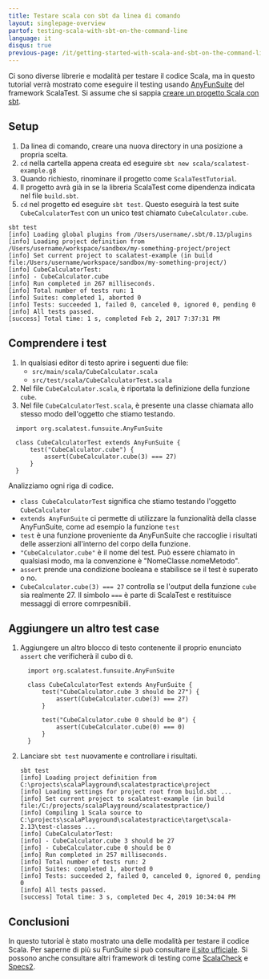 ```yaml
---
title: Testare scala con sbt da linea di comando 
layout: singlepage-overview
partof: testing-scala-with-sbt-on-the-command-line
language: it
disqus: true
previous-page: /it/getting-started-with-scala-and-sbt-on-the-command-line
---
```


Ci sono diverse librerie e modalità per testare il codice Scala, ma in questo tutorial verrà mostrato come eseguire il testing usando [AnyFunSuite](https://www.scalatest.org/scaladoc/3.2.2/org/scalatest/funsuite/AnyFunSuite.html) del framework ScalaTest.
Si assume che si sappia [creare un progetto Scala con sbt](getting-started-with-scala-and-sbt-on-the-command-line.html).

## Setup
1. Da linea di comando, creare una nuova directory in una posizione a propria scelta.
1. `cd` nella cartella appena creata ed eseguire `sbt new scala/scalatest-example.g8`
1. Quando richiesto, rinominare il progetto come `ScalaTestTutorial`.
1. Il progetto avrà già in se la libreria ScalaTest come dipendenza indicata nel file `build.sbt`.
1. `cd` nel progetto ed eseguire `sbt test`. Questo eseguirà la test suite
`CubeCalculatorTest` con un unico test chiamato `CubeCalculator.cube`.

```
sbt test
[info] Loading global plugins from /Users/username/.sbt/0.13/plugins
[info] Loading project definition from /Users/username/workspace/sandbox/my-something-project/project
[info] Set current project to scalatest-example (in build file:/Users/username/workspace/sandbox/my-something-project/)
[info] CubeCalculatorTest:
[info] - CubeCalculator.cube
[info] Run completed in 267 milliseconds.
[info] Total number of tests run: 1
[info] Suites: completed 1, aborted 0
[info] Tests: succeeded 1, failed 0, canceled 0, ignored 0, pending 0
[info] All tests passed.
[success] Total time: 1 s, completed Feb 2, 2017 7:37:31 PM
```

## Comprendere i test
1. In qualsiasi editor di testo aprire i seguenti due file: 
    * `src/main/scala/CubeCalculator.scala`
    * `src/test/scala/CubeCalculatorTest.scala`
1. Nel file `CubeCalculator.scala`, è riportata la definizione della funzione `cube`.
1. Nel file `CubeCalculatorTest.scala`, è presente una classe chiamata allo stesso modo dell'oggetto che stiamo testando.

```
  import org.scalatest.funsuite.AnyFunSuite

  class CubeCalculatorTest extends AnyFunSuite {
      test("CubeCalculator.cube") {
          assert(CubeCalculator.cube(3) === 27)
      }
  }
```

Analizziamo ogni riga di codice.

* `class CubeCalculatorTest` significa che stiamo testando l'oggetto `CubeCalculator`
* `extends AnyFunSuite` ci permette di utilizzare la funzionalità della classe AnyFunSuite, come ad esempio la funzione `test`
* `test` è una funzione proveniente da AnyFunSuite che raccoglie i risultati delle asserzioni all'interno del corpo della funzione.
* `"CubeCalculator.cube"` è il nome del test. Può essere chiamato in qualsiasi modo, ma la convenzione è "NomeClasse.nomeMetodo".
* `assert` prende una condizione booleana e stabilisce se il test è superato o no.
* `CubeCalculator.cube(3) === 27` controlla se l'output della funzione `cube` sia realmente 27.
Il simbolo `===` è parte di ScalaTest e restituisce messaggi di errore comrpesnibili.

## Aggiungere un altro test case
1. Aggiungere un altro blocco di testo contenente il proprio enunciato `assert` che verificherà il cubo di `0`.

    ```
      import org.scalatest.funsuite.AnyFunSuite
    
      class CubeCalculatorTest extends AnyFunSuite {
          test("CubeCalculator.cube 3 should be 27") {
              assert(CubeCalculator.cube(3) === 27)
          }

          test("CubeCalculator.cube 0 should be 0") {
              assert(CubeCalculator.cube(0) === 0)
          }
      }
    ```

1. Lanciare `sbt test` nuovamente e controllare i risultati.

    ```
    sbt test
    [info] Loading project definition from C:\projects\scalaPlayground\scalatestpractice\project
    [info] Loading settings for project root from build.sbt ...
    [info] Set current project to scalatest-example (in build file:/C:/projects/scalaPlayground/scalatestpractice/)
    [info] Compiling 1 Scala source to C:\projects\scalaPlayground\scalatestpractice\target\scala-2.13\test-classes ...
    [info] CubeCalculatorTest:
    [info] - CubeCalculator.cube 3 should be 27
    [info] - CubeCalculator.cube 0 should be 0
    [info] Run completed in 257 milliseconds.
    [info] Total number of tests run: 2
    [info] Suites: completed 1, aborted 0
    [info] Tests: succeeded 2, failed 0, canceled 0, ignored 0, pending 0
    [info] All tests passed.
    [success] Total time: 3 s, completed Dec 4, 2019 10:34:04 PM
    ```

## Conclusioni
In questo tutorial è stato mostrato una delle modalità per testare il codice Scala. Per saperne di più su FunSuite si può consultare [il sito ufficiale](https://www.scalatest.org/getting_started_with_fun_suite). 
Si possono anche consultare altri framework di testing come [ScalaCheck](https://www.scalacheck.org/) e [Specs2](https://etorreborre.github.io/specs2/).
